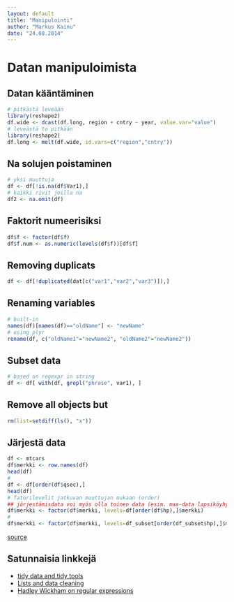 ```yaml
---
layout: default
title: "Manipulointi"
author: "Markus Kainu"
date: "24.08.2014"
---
```





# Datan manipuloimista


## Datan kääntäminen


```r
# pitkästä leveään
library(reshape2)
df.wide <- dcast(df.long, region + cntry ~ year, value.var="value")
# leveästä to pitkään
library(reshape2)
df.long <- melt(df.wide, id.vars=c("region","cntry"))
```

## Na solujen poistaminen


```r
# yksi muuttuja
df <- df[!is.na(df$Var1),]
# kaikki rivit joilla na
df2 <- na.omit(df) 
```

## Faktorit numeerisiksi


```r
df$f <- factor(df$f)
df$f.num <- as.numeric(levels(df$f))[df$f]
```

## Removing duplicats



```r
df <- df[!duplicated(dat[c("var1","var2","var3")]),]
```


## Renaming variables


```r
# built-in
names(df)[names(df)=="oldName"] <- "newName"
# using plyr
rename(df, c("oldName1"="newName2", "oldName2"="newName2"))
```

## Subset data


```r
# based on regexpr in string
df <- df[ with(df, grepl("phrase", var1), ]
```

## Remove all objects but


```r
rm(list=setdiff(ls(), "x"))
```

## Järjestä data


```r
df <- mtcars
df$merkki <- row.names(df)
head(df)
# 
df <- df[order(df$qsec),]
head(df)
# fatorilevelit jatkuvan muuttujan mukaan (order) 
## järjestämisdata voi myös olla toinen data (esim. maa-data lapsiköyhyyden mukaan, jolloin voi sortata dodge/stacked tolppakuvioita))
df$merkki <- factor(df$merkki, levels=df[order(df$hp),]$merkki)
#
df$merkki <- factor(df$merkki, levels=df_subset[order(df_subset$hp),]$merkki)
```


[source](http://stackoverflow.com/questions/6190051/how-can-i-remove-all-objects-but-one-from-the-workspace-in-r)


## Satunnaisia linkkejä

- [tidy data and tidy tools](http://vita.had.co.nz/papers/tidy-data-pres.pdf)
- [Lists and data cleaning](https://dl.dropbox.com/u/7710864/courseraPublic/otherResources/lecture3/index.html#1)
- [Hadley Wickham on regular expressions](http://stat405.had.co.nz/lectures/14-reg-exp.pdf)


